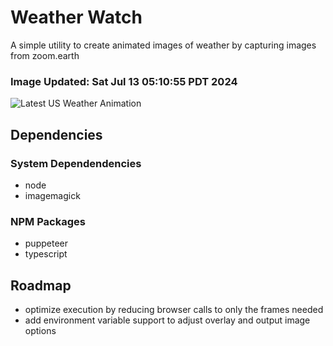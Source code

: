 # Weather Watch

A simple utility to create animated images of weather by capturing images from zoom.earth

### Image Updated: Sat Jul 13 05:10:55 PDT 2024

![Latest US Weather Animation](animations/2024-07-13.webp)

## Dependencies
### System Dependendencies
* node
* imagemagick
### NPM Packages
* puppeteer
* typescript

## Roadmap
* optimize execution by reducing browser calls to only the frames needed
* add environment variable support to adjust overlay and output image options
